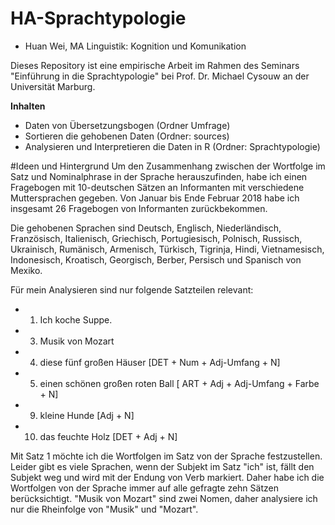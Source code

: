 # HA-Sprachtypologie
- Huan Wei, MA Linguistik: Kognition und Komunikation

Dieses Repository ist eine empirische Arbeit im Rahmen des Seminars "Einführung in die Sprachtypologie" bei Prof. Dr. Michael Cysouw an der Universität Marburg. 

**Inhalten**
-	Daten von Übersetzungsbogen (Ordner Umfrage)
-	Sortieren die gehobenen Daten (Ordner: sources)
-	Analysieren und Interpretieren die Daten in R (Ordner: Sprachtypologie)

#Ideen und Hintergrund
Um den Zusammenhang zwischen der Wortfolge im Satz und Nominalphrase in der Sprache herauszufinden, habe ich einen Fragebogen mit 10-deutschen Sätzen an Informanten mit verschiedene Muttersprachen gegeben. Von Januar bis Ende Februar 2018 habe ich insgesamt 26 Fragebogen von Informanten zurückbekommen. 

Die gehobenen Sprachen sind Deutsch, Englisch, Niederländisch, Französisch, Italienisch, Griechisch, Portugiesisch, Polnisch, Russisch, Ukrainisch, Rumänisch, Armenisch, Türkisch, Tigrinja, Hindi, Vietnamesisch, Indonesisch, Kroatisch, Georgisch, Berber, Persisch und Spanisch von Mexiko. 

Für mein Analysieren sind nur folgende Satzteilen relevant: 
-	1. Ich koche Suppe.
-	3. Musik von Mozart
-	4. diese fünf großen Häuser [DET + Num + Adj-Umfang + N]
-	5. einen schönen großen roten Ball [ ART + Adj + Adj-Umfang + Farbe + N]
-	9. kleine Hunde [Adj + N]
-	10. das feuchte Holz [DET + Adj + N]

Mit Satz 1 möchte ich die Wortfolgen im Satz von der Sprache festzustellen. Leider gibt es viele Sprachen, wenn der Subjekt im Satz "ich" ist, fällt den Subjekt weg und wird mit der Endung von Verb markiert. Daher habe ich die Wortfolgen von der Sprache immer auf alle gefragte zehn Sätzen berücksichtigt. "Musik von Mozart" sind zwei Nomen, daher analysiere ich nur die Rheinfolge von "Musik" und "Mozart". 



